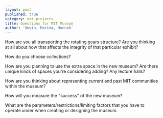 ```yaml
---
layout: post
published: true
category: ext-projects
title: Questions for MIT Museum
author: 'Devin, Marina, Hannah'
---
```



How are you all transporting the rotating gears structure? Are you thinking at all about how that affects the integrity of that particular exhibit?

How do you choose collections?

How are you planning to use the extra space in the new museum? Are there unique kinds of spaces you're considering adding? Any lecture halls?

How are you thinking about representing current and past MIT communities within the museum? 

How will you measure the "success" of the new museum? 

What are the parameters/restrictions/limiting factors that you have to operate under when creating or designing the museum.

